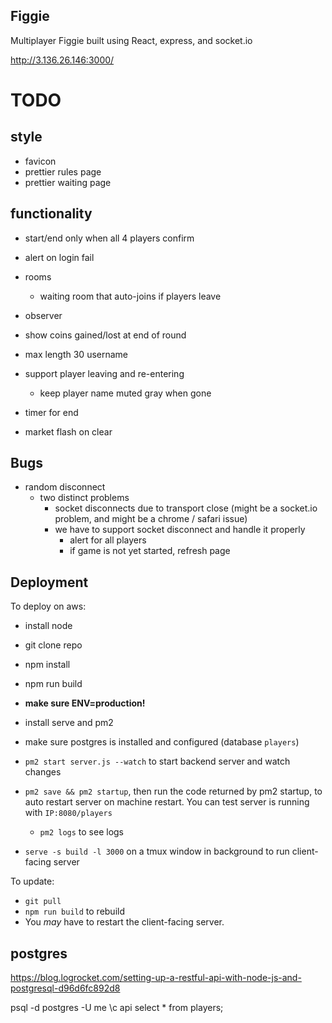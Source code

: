 ## Figgie

Multiplayer Figgie built using React, express, and socket.io

http://3.136.26.146:3000/

# TODO

## style

- favicon
- prettier rules page
- prettier waiting page

## functionality

- start/end only when all 4 players confirm

- alert on login fail

- rooms

  - waiting room that auto-joins if players leave

- observer

- show coins gained/lost at end of round
- max length 30 username

- support player leaving and re-entering
  - keep player name muted gray when gone

* timer for end

* market flash on clear

## Bugs

- random disconnect
  - two distinct problems
    - socket disconnects due to transport close (might be a socket.io problem, and might be a chrome / safari issue)
    - we have to support socket disconnect and handle it properly
      - alert for all players
      - if game is not yet started, refresh page

## Deployment

To deploy on aws:

- install node
- git clone repo
- npm install
- npm run build
- **make sure ENV=production!**

- install serve and pm2
- make sure postgres is installed and configured (database `players`)
- `pm2 start server.js --watch` to start backend server and watch changes
- `pm2 save && pm2 startup`, then run the code returned by pm2 startup, to auto restart server on machine restart. You can test server is running with `IP:8080/players`
  - `pm2 logs` to see logs
- `serve -s build -l 3000` on a tmux window in background to run client-facing server

To update:

- `git pull`
- `npm run build` to rebuild
- You _may_ have to restart the client-facing server.

## postgres

https://blog.logrocket.com/setting-up-a-restful-api-with-node-js-and-postgresql-d96d6fc892d8

psql -d postgres -U me
\c api
select \* from players;
